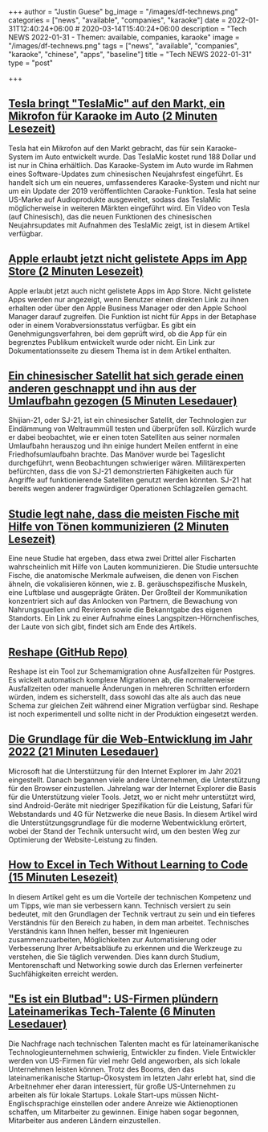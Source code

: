 +++
author = "Justin Guese"
bg_image = "/images/df-technews.png"
categories = ["news", "available", "companies", "karaoke"]
date = 2022-01-31T12:40:24+06:00 # 2020-03-14T15:40:24+06:00
description = "Tech NEWS 2022-01-31 - Themen: available, companies, karaoke"
image = "/images/df-technews.png"
tags = ["news", "available", "companies", "karaoke", "chinese", "apps", "baseline"]
title = "Tech NEWS 2022-01-31"
type = "post"

+++

## [Tesla bringt "TeslaMic" auf den Markt, ein Mikrofon für Karaoke im Auto (2 Minuten Lesezeit)](https://electrek.co/2022/01/28/tesla-launches-teslamic-microphone-in-car-karaoke/)

 Tesla hat ein Mikrofon auf den Markt gebracht, das für sein Karaoke-System im Auto entwickelt wurde. Das TeslaMic kostet rund 188 Dollar und ist nur in China erhältlich. Das Karaoke-System im Auto wurde im Rahmen eines Software-Updates zum chinesischen Neujahrsfest eingeführt. Es handelt sich um ein neueres, umfassenderes Karaoke-System und nicht nur um ein Update der 2019 veröffentlichten Caraoke-Funktion. Tesla hat seine US-Marke auf Audioprodukte ausgeweitet, sodass das TeslaMic möglicherweise in weiteren Märkten eingeführt wird. Ein Video von Tesla (auf Chinesisch), das die neuen Funktionen des chinesischen Neujahrsupdates mit Aufnahmen des TeslaMic zeigt, ist in diesem Artikel verfügbar.

## [Apple erlaubt jetzt nicht gelistete Apps im App Store (2 Minuten Lesezeit)](https://arstechnica.com/gadgets/2022/01/apple-now-allows-unlisted-apps-on-the-app-store/)

 Apple erlaubt jetzt auch nicht gelistete Apps im App Store. Nicht gelistete Apps werden nur angezeigt, wenn Benutzer einen direkten Link zu ihnen erhalten oder über den Apple Business Manager oder den Apple School Manager darauf zugreifen. Die Funktion ist nicht für Apps in der Betaphase oder in einem Vorabversionsstatus verfügbar. Es gibt ein Genehmigungsverfahren, bei dem geprüft wird, ob die App für ein begrenztes Publikum entwickelt wurde oder nicht. Ein Link zur Dokumentationsseite zu diesem Thema ist in dem Artikel enthalten.

## [Ein chinesischer Satellit hat sich gerade einen anderen geschnappt und ihn aus der Umlaufbahn gezogen (5 Minuten Lesedauer)](https://www.thedrive.com/the-war-zone/44054/a-chinese-satellite-just-grappled-another-and-pulled-it-out-of-orbit)

 Shijian-21, oder SJ-21, ist ein chinesischer Satellit, der Technologien zur Eindämmung von Weltraummüll testen und überprüfen soll. Kürzlich wurde er dabei beobachtet, wie er einen toten Satelliten aus seiner normalen Umlaufbahn herauszog und ihn einige hundert Meilen entfernt in eine Friedhofsumlaufbahn brachte. Das Manöver wurde bei Tageslicht durchgeführt, wenn Beobachtungen schwieriger wären. Militärexperten befürchten, dass die von SJ-21 demonstrierten Fähigkeiten auch für Angriffe auf funktionierende Satelliten genutzt werden könnten. SJ-21 hat bereits wegen anderer fragwürdiger Operationen Schlagzeilen gemacht.

## [Studie legt nahe, dass die meisten Fische mit Hilfe von Tönen kommunizieren (2 Minuten Lesezeit)](https://newatlas.com/biology/fish-communicate-sound/)

 Eine neue Studie hat ergeben, dass etwa zwei Drittel aller Fischarten wahrscheinlich mit Hilfe von Lauten kommunizieren. Die Studie untersuchte Fische, die anatomische Merkmale aufweisen, die denen von Fischen ähneln, die vokalisieren können, wie z. B. geräuschspezifische Muskeln, eine Luftblase und ausgeprägte Gräten. Der Großteil der Kommunikation konzentriert sich auf das Anlocken von Partnern, die Bewachung von Nahrungsquellen und Revieren sowie die Bekanntgabe des eigenen Standorts. Ein Link zu einer Aufnahme eines Langspitzen-Hörnchenfisches, der Laute von sich gibt, findet sich am Ende des Artikels.

## [Reshape (GitHub Repo)](https://github.com/fabianlindfors/reshape)

 Reshape ist ein Tool zur Schemamigration ohne Ausfallzeiten für Postgres. Es wickelt automatisch komplexe Migrationen ab, die normalerweise Ausfallzeiten oder manuelle Änderungen in mehreren Schritten erfordern würden, indem es sicherstellt, dass sowohl das alte als auch das neue Schema zur gleichen Zeit während einer Migration verfügbar sind. Reshape ist noch experimentell und sollte nicht in der Produktion eingesetzt werden.

## [Die Grundlage für die Web-Entwicklung im Jahr 2022 (21 Minuten Lesedauer)](https://engineering.linecorp.com/en/blog/the-baseline-for-web-development-in-2022/)

 Microsoft hat die Unterstützung für den Internet Explorer im Jahr 2021 eingestellt. Danach begannen viele andere Unternehmen, die Unterstützung für den Browser einzustellen. Jahrelang war der Internet Explorer die Basis für die Unterstützung vieler Tools. Jetzt, wo er nicht mehr unterstützt wird, sind Android-Geräte mit niedriger Spezifikation für die Leistung, Safari für Webstandards und 4G für Netzwerke die neue Basis. In diesem Artikel wird die Unterstützungsgrundlage für die moderne Webentwicklung erörtert, wobei der Stand der Technik untersucht wird, um den besten Weg zur Optimierung der Website-Leistung zu finden.

## [How to Excel in Tech Without Learning to Code (15 Minuten Lesezeit)](https://future.a16z.com/excel-in-tech-without-learning-to-code/)

 In diesem Artikel geht es um die Vorteile der technischen Kompetenz und um Tipps, wie man sie verbessern kann. Technisch versiert zu sein bedeutet, mit den Grundlagen der Technik vertraut zu sein und ein tieferes Verständnis für den Bereich zu haben, in dem man arbeitet. Technisches Verständnis kann Ihnen helfen, besser mit Ingenieuren zusammenzuarbeiten, Möglichkeiten zur Automatisierung oder Verbesserung Ihrer Arbeitsabläufe zu erkennen und die Werkzeuge zu verstehen, die Sie täglich verwenden. Dies kann durch Studium, Mentorenschaft und Networking sowie durch das Erlernen verfeinerter Suchfähigkeiten erreicht werden.

## ["Es ist ein Blutbad": US-Firmen plündern Lateinamerikas Tech-Talente (6 Minuten Lesedauer)](https://restofworld.org/2022/latin-america-startup-developer-scarcity/)

 Die Nachfrage nach technischen Talenten macht es für lateinamerikanische Technologieunternehmen schwierig, Entwickler zu finden. Viele Entwickler werden von US-Firmen für viel mehr Geld angeworben, als sich lokale Unternehmen leisten können. Trotz des Booms, den das lateinamerikanische Startup-Ökosystem im letzten Jahr erlebt hat, sind die Arbeitnehmer eher daran interessiert, für große US-Unternehmen zu arbeiten als für lokale Startups. Lokale Start-ups müssen Nicht-Englischsprachige einstellen oder andere Anreize wie Aktienoptionen schaffen, um Mitarbeiter zu gewinnen. Einige haben sogar begonnen, Mitarbeiter aus anderen Ländern einzustellen.

